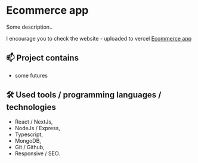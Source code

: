 <h1>Ecommerce app</h1>

<p>Some description..</p>

<p>I encourage you to check the website - uploaded to vercel <a href='https://netflixcloneen.vercel.app'>Ecommerce app</a></p>

<h2>📫 Project contains</h2>

- some futures

<h2>🛠 Used tools / programming languages / technologies</h2>

-   React / NextJs,
-   NodeJs / Express,
-   Typescript,
-   MongoDB,
-   Git / Github,
-   Responsive / SEO.

<div align='center'>
 <!-- <img src='./src/assets/readme/photo1.jpg'>
 <img src='./src/assets/readme/photo2.jpg'>
 <img src='./src/assets/readme/photo3.jpg'>
 <img src='./src/assets/readme/photo4.jpg'>
 <img src='./src/assets/readme/photo5.jpg'> -->
</div>
